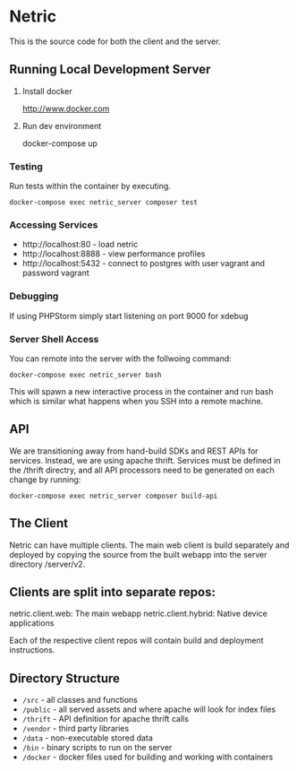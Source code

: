 # Netric

This is the source code for both the client and the server.

## Running Local Development Server

1. Install docker

   http://www.docker.com

2. Run dev environment

   docker-compose up

### Testing

Run tests within the container by executing.

    docker-compose exec netric_server composer test

### Accessing Services

- http://localhost:80 - load netric
- http://localhost:8888 - view performance profiles
- http://localhost:5432 - connect to postgres with user vagrant and password vagrant

### Debugging

If using PHPStorm simply start listening on port 9000 for xdebug

### Server Shell Access

You can remote into the server with the follwoing command:

    docker-compose exec netric_server bash

This will spawn a new interactive process in the container and run bash which
is similar what happens when you SSH into a remote machine.

## API

We are transitioning away from hand-build SDKs and REST APIs for services. Instead, we are using apache thrift. Services must be defined in the /thrift directry, and all API processors need to be generated on each change by running:

`docker-compose exec netric_server composer build-api`

## The Client

Netric can have multiple clients. The main web client is build separately and deployed by
copying the source from the built webapp into the server directory /server/v2.

## Clients are split into separate repos:

netric.client.web: The main webapp
netric.client.hybrid: Native device applications

Each of the respective client repos will contain build and deployment instructions.

## Directory Structure

- `/src` - all classes and functions
- `/public` - all served assets and where apache will look for index files
- `/thrift` - API definition for apache thrift calls
- `/vendor` - third party libraries
- `/data` - non-executable stored data
- `/bin` - binary scripts to run on the server
- `/docker` - docker files used for building and working with containers
